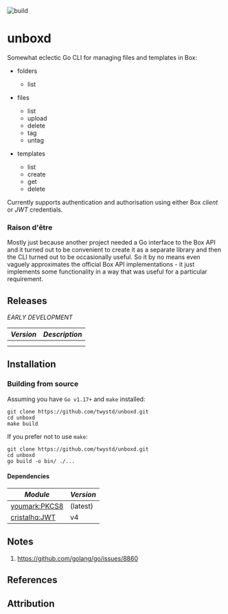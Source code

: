 ![build](https://github.com/twystd/unboxd/workflows/build/badge.svg)

# unboxd

Somewhat eclectic Go CLI for managing files and templates in Box: 

- folders
  - list

- files
  - list
  - upload
  - delete
  - tag
  - untag

- templates  
  - list
  - create
  - get
  - delete

Currently supports authentication and authorisation using either Box _client_ or _JWT_ credentials.

### Raison d'être

Mostly just because another project needed a Go interface to the Box API and it turned out to be convenient
to create it as a separate library and then the CLI turned out to be occasionally useful. So it by no means
even vaguely approximates the official Box API implementations - it just implements some functionality in a 
way that was useful for a particular requirement.

## Releases

*EARLY DEVELOPMENT*

| *Version* | *Description*               |
| --------- | ----------------------------|
|           |                             |
|           |                             |                                                                    

## Installation

### Building from source

Assuming you have `Go v1.17+` and `make` installed:

```
git clone https://github.com/twystd/unboxd.git
cd unboxd
make build
```

If you prefer not to use `make`:
```
git clone https://github.com/twystd/unboxd.git
cd unboxd
go build -o bin/ ./...
```

#### Dependencies

| *Module*                                             | *Version*  |
| -----------------------------------------------------| ---------- |
| [youmark:PKCS8](https://github.com/youmark/pkcs8)    | (latest)   |
| [cristalhq:JWT](https://github.com/cristalhq/jwt/v4) | v4         |


## Notes

1. https://github.com/golang/go/issues/8860


## References

## Attribution

